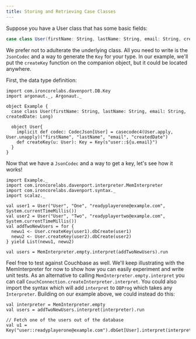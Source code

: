 ```yaml
---
title: Storing and Retrieving Case Classes
---
```


Suppose you have a User class that has some basic fields:

```scala
case class User(firstName: String, lastName: String, email: String, createdDate: Long)
```

We prefer not to adulterate the underlying class. All you need to write is the `JsonCodec` and a way to generate the `Key` for your type. In our example, we'll put the `createKey` function on the companion object, but it could be located anywhere.

First, the data type definition:

```tut:silent
import com.ironcorelabs.davenport.DB.Key
import argonaut._, Argonaut._

object Example {
  case class User(firstName: String, lastName: String, email: String, createdDate: Long)
  
  object User{
    implicit def codec: CodecJson[User] = casecodec4(User.apply, User.unapply)("firstName", "lastName", "email", "createdDate")
    def createKey(u: User): Key = Key(s"user::${u.email}")
  }
}
```

Now that we have a `JsonCodec` and a way to get a key, let's see how it works!

```tut
import Example._
import com.ironcorelabs.davenport.interpreter.MemInterpreter
import com.ironcorelabs.davenport.syntax._
import scalaz._

val user1 = User("User", "One", "readyplayerone@example.com", System.currentTimeMillis())
val user2 = User("User", "Two", "readyplayertwo@example.com", System.currentTimeMillis())
val addTwoNewUsers = for {
  newu1 <- User.createKey(user1).dbCreate(user1)
  newu2 <- User.createKey(user2).dbCreate(user2)
} yield List(newu1, newu2)

val users = MemInterpreter.empty.interpret(addTwoNewUsers).run
```

Feel free to test against Couchbase as well.  We'll keep illustrating with the MemInterpreter for now to show how you can easily experiment and write unit tests.  As an alternative to calling `MemInterpreter.empty.interpret` you can call `CouchConnection.createInterpreter.interpret`.  You could also import the syntax which will add `interpret` to `DBProg` which takes any `Interpreter`. Building on our example above, we could instead do this:

```tut
val interpreter = MemInterpreter.empty
val users = addTwoNewUsers.interpret(interpreter).run

// Fetch one of the users out of the database
val u1 = Key("user::readyplayerone@example.com").dbGet[User].interpret(interpreter).run
```

